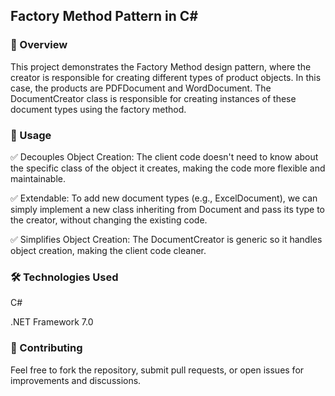 ## Factory Method Pattern in C#

### 📌 Overview

This project demonstrates the Factory Method design pattern, where the creator is responsible for creating different types of product objects. In this case, the products are PDFDocument and WordDocument. The DocumentCreator class is responsible for creating instances of these document types using the factory method.

### 🎯 Usage

✅ Decouples Object Creation: The client code doesn't need to know about the specific class of the object it creates, making the code more flexible and maintainable.

✅ Extendable: To add new document types (e.g., ExcelDocument), we can simply implement a new class inheriting from Document and pass its type to the creator, without changing the existing code.

✅ Simplifies Object Creation: The DocumentCreator is generic so it handles object creation, making the client code cleaner.


### 🛠️ Technologies Used

C#

.NET Framework 7.0

### 🤝 Contributing

Feel free to fork the repository, submit pull requests, or open issues for improvements and discussions.

